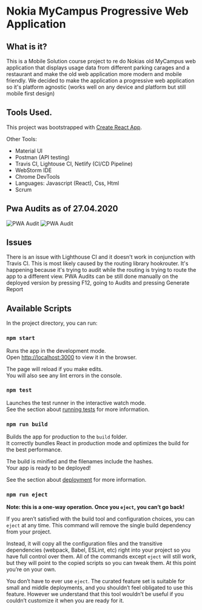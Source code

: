 # Nokia MyCampus Progressive Web Application

## What is it?
This is a Mobile Solution course project to re do Nokias old MyCampus web application that displays usage data from different parking carages and a restaurant and make the old web application more modern and mobile friendly. We decided to make the application a progressive web application so it's platform agnostic (works well on any device and platform but still mobile first design)

## Tools Used.
This project was bootstrapped with [Create React App](https://github.com/facebook/create-react-app).

Other Tools:
- Material UI
- Postman (API testing)
- Travis CI, Lightouse CI, Netlify (CI/CD Pipeline)
- WebStorm IDE
- Chrome DevTools 
- Languages: Javascript (React), Css, Html
- Scrum

## Pwa Audits as of 27.04.2020

![PWA Audit](https://i.imgur.com/IQNnpr3.png)
![PWA Audit](https://i.imgur.com/ZIdB8AW.png)

## Issues
There is an issue with Lighthouse CI and it doesn't work in conjunction with Travis CI. This is most likely caused by the routing library hookrouter. It's happening because it's trying to audit while the routing is trying to route the app to a different view. PWA Audits can be still done manually on the deployed version by pressing F12, going to Audits and pressing Generate Report

## Available Scripts

In the project directory, you can run:

### `npm start`

Runs the app in the development mode.<br />
Open [http://localhost:3000](http://localhost:3000) to view it in the browser.

The page will reload if you make edits.<br />
You will also see any lint errors in the console.

### `npm test`

Launches the test runner in the interactive watch mode.<br />
See the section about [running tests](https://facebook.github.io/create-react-app/docs/running-tests) for more information.

### `npm run build`

Builds the app for production to the `build` folder.<br />
It correctly bundles React in production mode and optimizes the build for the best performance.

The build is minified and the filenames include the hashes.<br />
Your app is ready to be deployed!

See the section about [deployment](https://facebook.github.io/create-react-app/docs/deployment) for more information.

### `npm run eject`

**Note: this is a one-way operation. Once you `eject`, you can’t go back!**

If you aren’t satisfied with the build tool and configuration choices, you can `eject` at any time. This command will remove the single build dependency from your project.

Instead, it will copy all the configuration files and the transitive dependencies (webpack, Babel, ESLint, etc) right into your project so you have full control over them. All of the commands except `eject` will still work, but they will point to the copied scripts so you can tweak them. At this point you’re on your own.

You don’t have to ever use `eject`. The curated feature set is suitable for small and middle deployments, and you shouldn’t feel obligated to use this feature. However we understand that this tool wouldn’t be useful if you couldn’t customize it when you are ready for it.


